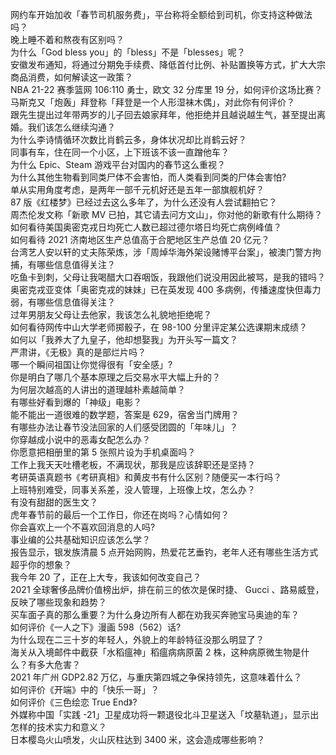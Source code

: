 网约车开始加收「春节司机服务费」，平台称将全额给到司机，你支持这种做法吗？  
晚上睡不着和熬夜有区别吗？  
为什么「God bless you」的「bless」不是「blesses」呢？  
安徽发布通知，将通过分期免手续费、降低首付比例、补贴置换等方式，扩大大宗商品消费，如何解读这一政策？  
NBA 21-22 赛季篮网 106:110 勇士，欧文 32 分库里 19 分，如何评价这场比赛？  
马斯克又「炮轰」拜登称「拜登是一个人形湿袜木偶」，对此你有何评价？  
跟先生提出过年带两岁的儿子回去娘家拜年，他拒绝并且越说越生气，甚至提出离婚。我们该怎么继续沟通？  
为什么李诗情循环次数比肖鹤云多，身体状况却比肖鹤云好？  
同事有车，住在同一个小区，上下班该不该一直蹭他车？  
为什么 Epic、Steam 游戏平台对国内的春节这么重视？  
为什么其他生物看到同类尸体不会害怕，而人类看到同类的尸体会害怕?  
单从实用角度考虑，是两年一部千元机好还是五年一部旗舰机好？  
87 版《红楼梦》已经过去这么多年了，为什么还没有人尝试翻拍它？  
周杰伦发文称「新歌 MV 已拍，其它请去问方文山」，你对他的新歌有什么期待？  
如何看待美国奥密克戎日均死亡人数已超过德尔塔日均死亡病例峰值？  
如何看待 2021 济南地区生产总值高于合肥地区生产总值 20 亿元？  
台湾艺人安以轩的丈夫陈荣炼，涉「周焯华海外架设赌博平台案」，被澳门警方拘捕，有哪些信息值得关注？  
吃鱼卡到刺，父母让我喝醋大口吞咽饭，我跟他们说没用因此被骂，是我的错吗？  
奥密克戎亚变体「奥密克戎的妹妹」已在英发现 400 多病例，传播速度快但毒力弱，有哪些信息值得关注？  
过年男朋友父母让去他家，我该怎么礼貌地拒绝呢？  
如何看待网传中山大学老师掷骰子，在 98-100 分里评定某公选课期末成绩？  
如何以「我养大了九皇子，他却想娶我」为开头写一篇文？  
严肃讲，《无极》真的是部烂片吗？  
哪一个瞬间祖国让你觉得很有「安全感」?  
你是明白了哪几个基本原理之后交易水平大幅上升的？  
为何层次越高的人讲出的道理越朴素越简单？  
有哪些好看到爆的「神级」电影？  
能不能出一道很难的数学题，答案是 629，宿舍当门牌用？  
有哪些办法让春节没法回家的人们感受团圆的「年味儿」？  
你穿越成小说中的恶毒女配怎么办？  
你愿意把相册里的第 5 张照片设为手机桌面吗？  
工作上我天天吐槽老板，不满现状，那我是应该辞职还是坚持？  
考研英语真题书《考研真相》和黄皮书有什么区别？随便买一本行吗？  
上班特别难受，同事关系差，没人管理，上班像上坟，怎么办？  
有没有甜甜的医生文？  
虎年春节前的最后一个工作日，你还在岗吗？心情如何？  
你会喜欢上一个不喜欢回消息的人吗?  
事业编的公共基础知识应该怎么学？  
报告显示，银发族清晨 5 点开始网购，热爱花艺垂钓，老年人还有哪些生活方式超乎你的想象？  
我今年 20 了，正在上大专，我该如何改变自己？  
2021 全球奢侈品牌价值榜出炉，排在前三的依次是保时捷、 Gucci 、路易威登，反映了哪些现象和趋势？  
买车面子真的那么重要？为什么身边所有人都在劝我买奔驰宝马奥迪的车？  
如何评价《一人之下》漫画 598（562）话?  
为什么现在二三十岁的年轻人，外貌上的年龄特征没那么明显了？  
海关从入境邮件中截获「水稻瘟神」稻瘟病病原菌 2 株，这种病原微生物是什么？有多大危害？  
2021 年广州 GDP2.82 万亿，与重庆第四城之争保持领先，这意味着什么？  
如何评价《开端》中的「快乐一哥」？  
如何评价《三色绘恋 True End》?  
外媒称中国「实践 -21」卫星成功将一颗退役北斗卫星送入「坟墓轨道」，显示出怎样的技术实力和意义？  
日本樱岛火山喷发，火山灰柱达到 3400 米，这会造成哪些影响？  
